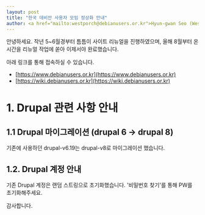 ```yaml
---                               
layout: post
title: "한국 데비안 사용자 모임 정상화 안내" 
author: <a href="mailto:westporch@debianusers.or.kr">Hyun-gwan Seo (Westporch)</a>
---
```


안녕하세요.
작년 5~6월경부터 틈틈이 사이트 리뉴얼을 진행하였으며, 
올해 8월부터 온 시간을 리뉴얼 작업에 쏟아 이제서야 완료했습니다.

아래 링크를 통해 접속하실 수 있습니다.

* [https://www.debianusers.or.kr](https://www.debianusers.or.kr)
* [https://wiki.debianusers.or.kr](https://wiki.debianusers.or.kr)

# 1. Drupal 관련 사항 안내
## 1.1 Drupal 마이그레이션 (drupal 6 -> drupal 8)
기존에 사용하던 drupal-v6.19는 drupal-v8로 마이그레이션 했습니다.

## 1.2. Drupal 계정 안내
기존 Drupal 계정은 랜덤 스트링으로 초기화했습니다. '비밀번호 찾기'를 통해 PW를 초기화해주세요.


감사합니다.
